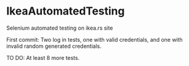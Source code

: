 # IkeaAutomatedTesting
 Selenium automated testing on ikea.rs site
 
 First commit:
 Two log in tests, one with valid credentials, and one with invalid random generated credentials. 
 
 TO DO:
 At least 8 more tests. 

